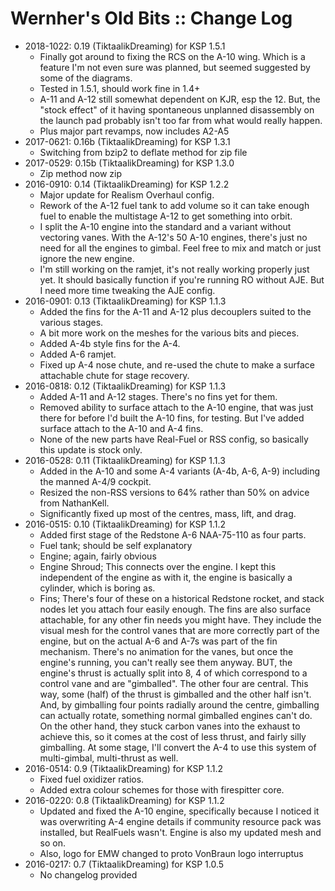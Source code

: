 # Wernher's Old Bits :: Change Log

* 2018-1022: 0.19 (TiktaalikDreaming) for KSP 1.5.1
	+ Finally got around to fixing the RCS on the A-10 wing. Which is a feature I'm not even sure was planned, but seemed suggested by some of the diagrams.
	+ Tested in 1.5.1, should work fine in 1.4+
	+ A-11 and A-12 still somewhat dependent on KJR, esp the 12. But, the "stock effect" of it having spontaneous unplanned disassembly on the launch pad probably isn't too far from what would really happen.
	+ Plus major part revamps, now includes A2-A5
* 2017-0621: 0.16b (TiktaalikDreaming) for KSP 1.3.1
	+ Switching from bzip2 to deflate method for zip file
* 2017-0529: 0.15b (TiktaalikDreaming) for KSP 1.3.0
	+ Zip method now zip
* 2016-0910: 0.14 (TiktaalikDreaming) for KSP 1.2.2
	+ Major update for Realism Overhaul config.
	+ Rework of the A-12 fuel tank to add volume so it can take enough fuel to enable the multistage A-12 to get something into orbit.
	+ I split the A-10 engine into the standard and a variant without vectoring vanes.  With the A-12's 50 A-10 engines, there's just no need for all the engines to gimbal.  Feel free to mix and match or just ignore the new engine.
	+ I'm still working on the ramjet, it's not really working properly just yet.  It should basically function if you're running RO without AJE.  But I need more time tweaking the AJE config.
* 2016-0901: 0.13 (TiktaalikDreaming) for KSP 1.1.3
	+ Added the fins for the A-11 and A-12 plus decouplers suited to the various stages.
	+ A bit more work on the meshes for the various bits and pieces.
	+ Added A-4b style fins for the A-4.
	+ Added A-6 ramjet.
	+ Fixed up A-4 nose chute, and re-used the chute to make a surface attachable chute for stage recovery.
* 2016-0818: 0.12 (TiktaalikDreaming) for KSP 1.1.3
	+ Added A-11 and A-12 stages.  There's no fins yet for them.
	+ Removed ability to surface attach to the A-10 engine, that was just there for before I'd built the A-10 fins, for testing.  But I've added surface attach to the A-10 and A-4 fins.
	+ None of the new parts have Real-Fuel or RSS config, so basically this update is stock only.
* 2016-0528: 0.11 (TiktaalikDreaming) for KSP 1.1.3
	+ Added in the A-10 and some A-4 variants (A-4b, A-6, A-9) including the manned A-4/9 cockpit.
	+ Resized the non-RSS versions to 64% rather than 50% on advice from NathanKell.
	+ Significantly fixed up most of the centres, mass, lift, and drag.
* 2016-0515: 0.10 (TiktaalikDreaming) for KSP 1.1.2
	+ Added first stage of the Redstone A-6 NAA-75-110 as four parts.
	+ Fuel tank; should be self explanatory
	+ Engine; again, fairly obvious
	+ Engine Shroud; This connects over the engine.  I kept this independent of the engine as with it, the engine is basically a cylinder, which is boring as.
	+ Fins; There's four of these on a historical Redstone rocket, and stack nodes let you attach four easily enough.  The fins are also surface attachable, for any other fin needs you might have.  They include the visual mesh for the control vanes that are more correctly part of the engine, but on the actual A-6 and A-7s was part of the fin mechanism.  There's no animation for the vanes, but once the engine's running, you can't really see them anyway.  BUT, the engine's thrust is actually split into 8, 4 of which correspond to a control vane and are "gimballed".  The other four are central.  This way, some (half) of the thrust is gimballed and the other half isn't.  And, by gimballing four points radially around the centre, gimballing can actually rotate, something normal gimballed engines can't do.  On the other hand, they stuck carbon vanes into the exhaust to achieve this, so it comes at the cost of less thrust, and fairly silly gimballing.  At some stage, I'll convert the A-4 to use this system of multi-gimbal, multi-thrust as well.
* 2016-0514: 0.9 (TiktaalikDreaming) for KSP 1.1.2
	+ Fixed fuel oxidizer ratios.
	+ Added extra colour schemes for those with firespitter core.
* 2016-0220: 0.8 (TiktaalikDreaming) for KSP 1.1.2
	+ Updated and fixed the A-10 engine, specifically because I noticed it was overwriting A-4 engine details if community resource pack was installed, but RealFuels wasn't.  Engine is also my updated mesh and so on.
	+ Also, logo for EMW changed to proto VonBraun logo interruptus
* 2016-0217: 0.7 (TiktaalikDreaming) for KSP 1.0.5
	+ No changelog provided
